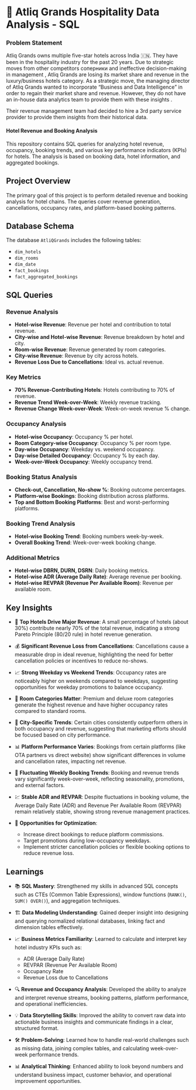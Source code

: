 # 🏨 Atliq Grands Hospitality Data Analysis - SQL

### Problem Statement 

Atliq Grands owns multiple five-star hotels across India 🇮🇳. They have been in the hospitality industry for the past 20 years. Due to strategic moves from other competitors  соперники and ineffective decision-making in management , Atliq Grands are losing its market share  and revenue in the luxury/business hotels category. As a strategic move, the managing director of Atliq Grands wanted to incorporate “Business and Data Intelligence”  in order to regain their market share and revenue. However, they do not have an in-house data analytics team to provide them with these insights .

Their revenue management team  had decided to hire a 3rd party service provider to provide them insights from their historical data.


#### Hotel Revenue and Booking Analysis

This repository contains SQL queries for analyzing hotel revenue, occupancy, booking trends, and various key performance indicators (KPIs) for hotels. The analysis is based on booking data, hotel information, and aggregated bookings.

## Project Overview

The primary goal of this project is to perform detailed revenue and booking analysis for hotel chains. The queries cover revenue generation, cancellations, occupancy rates, and platform-based booking patterns.

## Database Schema

The database `AtliQGrands` includes the following tables:

- `dim_hotels`
- `dim_rooms`
- `dim_date`
- `fact_bookings`
- `fact_aggregated_bookings`

## SQL Queries

### Revenue Analysis
- **Hotel-wise Revenue**: Revenue per hotel and contribution to total revenue.
- **City-wise and Hotel-wise Revenue**: Revenue breakdown by hotel and city.
- **Room-wise Revenue**: Revenue generated by room categories.
- **City-wise Revenue**: Revenue by city across hotels.
- **Revenue Loss Due to Cancellations**: Ideal vs. actual revenue.

### Key Metrics
- **70% Revenue-Contributing Hotels**: Hotels contributing to 70% of revenue.
- **Revenue Trend Week-over-Week**: Weekly revenue tracking.
- **Revenue Change Week-over-Week**: Week-on-week revenue % change.

### Occupancy Analysis
- **Hotel-wise Occupancy**: Occupancy % per hotel.
- **Room Category-wise Occupancy**: Occupancy % per room type.
- **Day-wise Occupancy**: Weekday vs. weekend occupancy.
- **Day-wise Detailed Occupancy**: Occupancy % by each day.
- **Week-over-Week Occupancy**: Weekly occupancy trend.

### Booking Status Analysis
- **Check-out, Cancellation, No-show %**: Booking outcome percentages.
- **Platform-wise Bookings**: Booking distribution across platforms.
- **Top and Bottom Booking Platforms**: Best and worst-performing platforms.

### Booking Trend Analysis
- **Hotel-wise Booking Trend**: Booking numbers week-by-week.
- **Overall Booking Trend**: Week-over-week booking change.

### Additional Metrics
- **Hotel-wise DBRN, DURN, DSRN**: Daily booking metrics.
- **Hotel-wise ADR (Average Daily Rate)**: Average revenue per booking.
- **Hotel-wise REVPAR (Revenue Per Available Room)**: Revenue per available room.


## Key Insights

- 🏨 **Top Hotels Drive Major Revenue**: A small percentage of hotels (about 30%) contribute nearly 70% of the total revenue, indicating a strong Pareto Principle (80/20 rule) in hotel revenue generation.
  
- 💰 **Significant Revenue Loss from Cancellations**: Cancellations cause a measurable drop in ideal revenue, highlighting the need for better cancellation policies or incentives to reduce no-shows.

- 📈 **Strong Weekday vs Weekend Trends**: Occupancy rates are noticeably higher on weekends compared to weekdays, suggesting opportunities for weekday promotions to balance occupancy.

- 🛌 **Room Categories Matter**: Premium and deluxe room categories generate the highest revenue and have higher occupancy rates compared to standard rooms.

- 🌆 **City-Specific Trends**: Certain cities consistently outperform others in both occupancy and revenue, suggesting that marketing efforts should be focused based on city performance.

- 📊 **Platform Performance Varies**: Bookings from certain platforms (like OTA partners vs direct website) show significant differences in volume and cancellation rates, impacting net revenue.

- 🔄 **Fluctuating Weekly Booking Trends**: Booking and revenue trends vary significantly week-over-week, reflecting seasonality, promotions, and external factors.

- 💹 **Stable ADR and REVPAR**: Despite fluctuations in booking volume, the Average Daily Rate (ADR) and Revenue Per Available Room (REVPAR) remain relatively stable, showing strong revenue management practices.


- 🚀 **Opportunities for Optimization**:
  - Increase direct bookings to reduce platform commissions.
  - Target promotions during low-occupancy weekdays.
  - Implement stricter cancellation policies or flexible booking options to reduce revenue loss.


## Learnings

- 📚 **SQL Mastery**: Strengthened my skills in advanced SQL concepts such as CTEs (Common Table Expressions), window functions (`RANK()`, `SUM() OVER()`), and aggregation techniques.
  
- 🏗️ **Data Modeling Understanding**: Gained deeper insight into designing and querying normalized relational databases, linking fact and dimension tables effectively.

- 📈 **Business Metrics Familiarity**: Learned to calculate and interpret key hotel industry KPIs such as:
  - ADR (Average Daily Rate)
  - REVPAR (Revenue Per Available Room)
  - Occupancy Rate
  - Revenue Loss due to Cancellations

- 🔍 **Revenue and Occupancy Analysis**: Developed the ability to analyze and interpret revenue streams, booking patterns, platform performance, and operational inefficiencies.

- 💡 **Data Storytelling Skills**: Improved the ability to convert raw data into actionable business insights and communicate findings in a clear, structured format.

- 🛠️ **Problem-Solving**: Learned how to handle real-world challenges such as missing data, joining complex tables, and calculating week-over-week performance trends.

- 📊 **Analytical Thinking**: Enhanced ability to look beyond numbers and understand business impact, customer behavior, and operational improvement opportunities.
